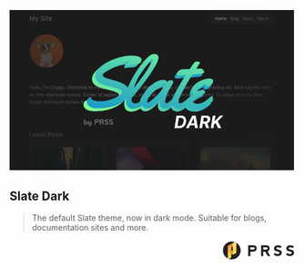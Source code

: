 <p>
  <img src="public/thumbnail.png" width="500" />
  <h2>Slate Dark</h2>
  <blockquote>The default Slate theme, now in dark mode. Suitable for blogs, documentation sites and more.</blockquote>
</p>

<div align="right">
  <p><a href="https://prss.io"><img src="./public/prss.png" width="130" /></a></p>
</div>
